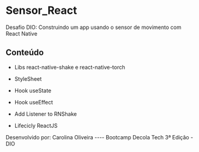 # Sensor_React

Desafio DIO: Construindo um app usando o sensor de movimento com React Native


## Conteúdo 

- Libs react-native-shake e react-native-torch

- StyleSheet
- Hook useState
- Hook useEffect
- Add Listener to RNShake
- Lifecicly ReactJS


Desenvolvido por: Carolina Oliveira  ---- Bootcamp Decola Tech 3ª Edição - DIO
